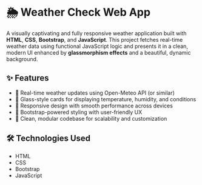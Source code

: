 # 🌦️ Weather Check Web App

A visually captivating and fully responsive weather application built with **HTML**, **CSS**, **Bootstrap**, and **JavaScript**. This project fetches real-time weather data using functional JavaScript logic and presents it in a clean, modern UI enhanced by **glassmorphism effects** and a beautiful, dynamic background.

## ✨ Features

- 🔄 Real-time weather updates using Open-Meteo API (or similar)
- 🧊 Glass-style cards for displaying temperature, humidity, and conditions
- 📱 Responsive design with smooth performance across devices
- 🎨 Bootstrap-powered styling with user-friendly UX
- 🧩 Clean, modular codebase for scalability and customization

## 🛠️ Technologies Used

- HTML  
- CSS  
- Bootstrap  
- JavaScript  

